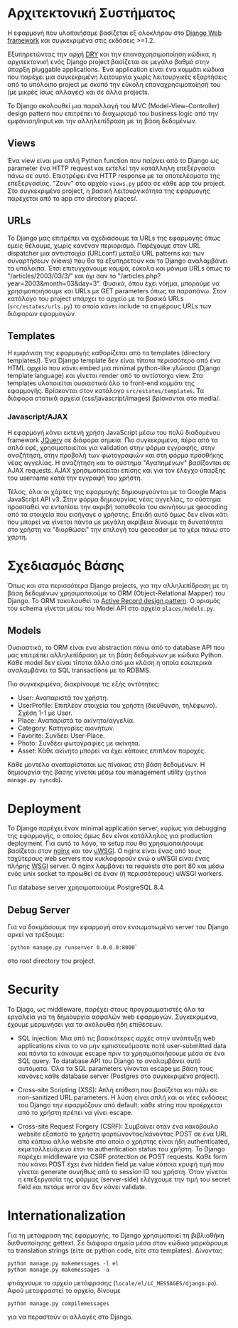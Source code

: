# Αρχιτεκτονική Συστήματος

Η εφαρμογή που υλοποιήσαμε βασίζεται εξ ολοκλήρου στο [Django Web framework](http://djangoproject.com) και συγκεκριμένα
στις εκδόσεις >=1.2. 

Εξυπηρετώντας την αρχή [DRY](http://www.c2.com/cgi/wiki?DontRepeatYourself) και την επαναχρησιμοποίηση κώδικα,
η αρχιτεκτονική ενός Django project βασίζεται σε μεγάλο βαθμό στην ύπαρξη pluggable applications. Ένα application είναι 
ένα κομμάτι κώδικα που παρέχει μια συγκεκριμένη λειτουργία χωρίς λειτουργικές εξαρτήσεις από το υπόλοιπο project με σκοπό 
την εύκολη επαναχρησιμοποίησή του (με μικρές ίσως αλλαγές) και σε άλλα projects. 

Το Django ακολουθεί μια παραλλαγή του MVC (Model-View-Controller) design pattern που επιτρέπει το διαχωρισμό του 
business logic από την εμφάνιση/input και την αλληλεπίδραση με τη βάση δεδομένων.

## Views
Ένα view είναι μια απλή Python function που παίρνει από το Django ως parameter ένα HTTP request και εκτελεί την
κατάλληλη επεξεργασία πάνω σε αυτό. Επιστρέφει ένα HTTP response με τα αποτελέσματα της επεξεργασίας. "Ζουν" στο αρχείο
`views.py` μέσα σε κάθε app του project. Στο συγκεκριμένο project, η βασική λειτουργικότητα της εφαρμογής παρέχεται από
το app στο directory places/.

## URLs
Το Django μας επιτρέπει να σχεδιάσουμε τα URLs της εφαρμογής όπως εμείς θέλουμε, χωρίς κανέναν περιορισμό. Παρέχουμε
στον URL dispatcher μια αντιστοιχία (URLconf) μεταξύ URL patterns και των συναρτήσεων (views) που θα τα εξυπηρετούν και 
το Django αναλαμβάνει τα υπόλοιπα. Έτσι επιτυγχάνουμε κομψά, εύκολα και μόνιμα URLs όπως το "/articles/2003/03/3/" και
όχι σαν το "/articles.php?year=2003&month=03&day=3". Φυσικά, όπου έχει νόημα, μπορούμε να χρησιμοποιήσουμε και URLs με GET
parameters όπως τα παραπάνω. Στον κατάλογο του project υπάρχει το αρχείο με τα βασικά URLs (`src/estates/urls.py`) το
οποίο κάνει include τα επιμέρους URLs των διάφορων εφαρμογών.

## Templates
Η εμφάνιση της εφαρμογής καθορίζεται από τα templates (directory templates/). Ένα Django template δεν είναι τίποτα
περισσότερο από ένα HTML αρχείο που κάνει embed μια minimal python-like γλώσσα (Django template language) και γίνεται
render από το αντίστοιχο view. Στα templates υλοποιείται ουσιαστικά όλο το front-end κομμάτι της εφαρμογής. Βρίσκονται
στον κατάλογο `src/estates/templates`. Τα διάφορα στατικά αρχεία (css/javascript/images) βρίσκονται στο media/.

### Javascript/AJAX
Η εφαρμογή κάνει εκτενή χρήση JavaScript μέσω του πολύ διαδομένου framework [JQuery](jquery.com) σε διάφορα σημεία.
Πιο συγκεκριμένα, πέρα από τα απλά εφέ, χρησιμοποιείται για validation στην φόρμα εγγραφής, στην αναζήτηση, στην προβολή 
των φωτογραφιών και στη φόρμα προσθήκης νέας αγγελίας. Η αναζήτηση και το σύστημα "Αγαπημένων" βασίζονται σε AJAX requests.
AJAX χρησιμοποιείται επίσης και για τον έλεγχο ύπαρξης του username κατά την εγγραφή του χρήστη.

Τέλος, όλοι οι χάρτες της εφαρμογής δημιουργούνται με το Google Maps JavaScript API v3. Στην φόρμα δημιουργίας νέας αγγελίας,
το σύστημα προσπαθεί να εντοπίσει την ακριβή τοποθεσία του ακινήτου με geocoding από τα στοιχεία που εισήγαγε ο χρήστης.
Επειδή αυτό όμως δεν είναι κάτι που μπορεί να γίνεται πάντα με μεγάλη ακρίβεια δίνουμε τη δυνατότητα στο χρήστη να
"διορθώσει" την επιλογή του geocoder με το χέρι πάνω στο χάρτη. 

# Σχεδιασμός Βάσης

Όπως και στα περισσότερα Django projects, για την αλληλεπίδραση με τη βάση δεδομένων χρησιμοποιούμε το ORM 
(Object-Relational Mapper) του Django. Το ORM τακολουθεί το [Active Record design pattern](http://en.wikipedia.org/wiki/Active_record_pattern).
Ο ορισμός του schema γίνεται μέσω του Model API στο αρχείο `places/models.py`.

## Models
Ουσιαστικά, το ORM είναι ενα abstraction πάνω από το database API που μας επιτρέπει αλληλεπίδραση με τη βάση δεδομένων 
με κώδικα Python. Κάθε model δεν είναι τίποτα άλλο από μια κλάση η οποία εσωτερικά αναλαμβάνει τα SQL transactions με το
RDBMS.

Πιο συγκεκριμένα, διακρίνουμε τις εξής οντότητες:

* User: Αναπαριστά τον χρήστη.
* UserProfile: Επιπλέον στοιχεία του χρήστη (διεύθυνση, τηλέφωνο). Σχέση 1-1 με User.
* Place: Αναπαριστά το ακίνητο/αγγελία.
* Category: Κατηγορίες ακινήτων.
* Favorite: Συνδέει User-Place.
* Photo: Συνδέει φωτογραφίες με ακίνητα.
* Asset: Κάθε ακίνητο μπορεί να έχει κάποιες επιπλέον παροχές.

Κάθε μοντέλο αναπαρίσταται ως πίνακας στη βάση δεδομένων. Η δημιουργία της βάσης γίνεται μέσω του management utility
(`python manage.py syncdb`).

# Deployment

Το Django παρέχει έναν minimal application server, κυρίως για debugging της εφαρμογής, ο οποίος όμως δεν είναι κατάλληλος
για production deployment. Για αυτό το λόγο, το setup που θα χρησιμοποιήσουμε βασίζεται στον [nginx](nginx.net) και 
τον [uWSGI](http://projects.unbit.it/uwsgi/). Ο nginx είναι ένας από τους ταχύτερους web servers που κυκλοφορούν ενώ 
ο uWSGI είναι ένας πλήρης [WSGI](http://en.wikipedia.org/wiki/Web_Server_Gateway_Interface) server. Ο nginx λαμβάνει 
τα requests στο port 80 και μέσω ενός unix socket τα προωθεί σε έναν (ή περισσότερους) uWSGI workers.

Για database server χρησιμοποιούμε PostgreSQL 8.4.

## Debug Server

Για να δοκιμάσουμε την εφαρμογή στον ενσωματωμένο server του Django αρκεί να τρέξουμε: 
    
    `python manage.py runserver 0.0.0.0:8000` 

στο root directory του project.

# Security

Το Djago, ως middleware, παρέχει στους προγραμματιστές όλα τα εργαλεία για τη δημιουργία ασφαλών web εφαρμογών.
Συγκεκριμένα, έχουμε μεριμνήσει για τα ακόλουθα ήδη επιθέσεων.

* SQL injection: Μια από τις βασικότερες αρχές στην ανάπτυξη web applications είναι το να μην εμπιστευόμαστε ποτέ 
user-submitted data και πάντα τα κάνουμε escape πριν τα χρησιμοποιήσουμε μέσα σε ένα SQL query. Το database API του Django
το αναλαμβάνει αυτό αυτόματα. Όλα τα SQL parameters γίνονται escape με βάση τους κανόνες κάθε database server (Postgres στο
συγκεκριμένο project).

* Cross-site Scripting (XSS): Απλή επίθεση που βασίζεται και πάλι σε non-sanitized URL parameters. Η λύση είναι απλή και
οι νέες εκδόσεις του Django την εφαρμόζουν από default: κάθε string που προέρχεται από το χρήστη πρέπει να γίνει escape.

* Cross-site Request Forgery (CSRF): Συμβαίνει όταν ένα κακόβουλο website εξαπατά το χρήστη φορτώνοντας/κάνοντας POST 
σε ένα URL από κάποιο άλλο website στο οποίο ο χρήστης είναι ήδη authenticated, εκμεταλλευόμενο έτσι το 
authentication status του χρήστη. Το Django παρέχει middleware για CSRF protection σε POST requests. Κάθε form που κάνει
POST έχει ένα hidden field με value κάποια κρυφή τιμή που γίνεται generate συνήθως από το session ID του χρήστη. Όταν
γίνεται η επεξεργασία της φόρμας (server-side) ελέγχουμε την τιμή του secret field και πετάμε error αν δεν κάνει 
validate.

# Internationalization

Για τη μετάφραση της εφαρμογής, το Django χρησιμοποιεί τη βιβλιοθήκη διεθνοποίησης gettext. Σε διάφορα σημεία μέσα στον
κώδικα μαρκάρουμε τα translation strings (είτε σε python code, είτε στα templates). Δίνοντας

    python manage.py makemessages -l el
    python manage.py makemessages -a

φτιάχνουμε το αρχείο μετάφρασης (`locale/el/LC_MESSAGES/django.po`). Αφού μεταφραστεί το αρχείο, δίνουμε
    
    python manage.py compilemessages

για να περαστούν οι αλλαγές στο Django.
